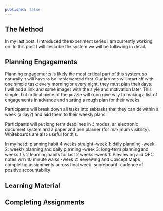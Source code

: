 ```yaml
---
published: false
---
```

## The Method

In my last post, I introduced the experiment series I am currently working on.  In this post I will describe the system we will be following in detail.

##  Planning Engagements

Planning engagements is likely the most critical part of this system, so naturally it will have to be implemented first.
Our lab rats will start off with one simple task: every morning or every night, they must plan their days.  
I will add a link and some images with the style and motivation later.
This simple, but critical piece of the puzzle will soon give way to making a list of engagements in advance and starting a rough plan for their weeks.

Participants will break down all tasks into subtasks that they can do within a week (a day?) and add them to their weekly plans.   


Participants will put long term deadlines in 2 modes, an electronic document system and a paper and pen planner (for maximum visibility).  Whiteboards are also useful for this.

In my head: planning habit 4 weeks straight
				-week 1: daily planning
                -week 2: weekly planning and daily planning
                -week 3: long-term planning and weeks 1 & 2
			learning habits for last 2 weeks
            	-week 1: Previewing and QEC notes with 10 minute walks
                -week 2: Reviewing and Concept Maps
            completing assignments across final week
            	-scoreboard
                -cadence of positive accountability

## Learning Material



## Completing Assignments